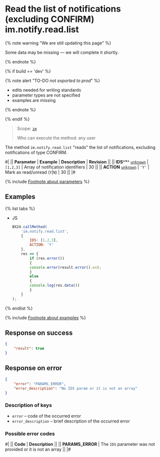 # Read the list of notifications (excluding CONFIRM) im.notify.read.list

{% note warning "We are still updating this page" %}

Some data may be missing — we will complete it shortly.

{% endnote %}

{% if build == 'dev' %}

{% note alert "TO-DO _not exported to prod_" %}

- edits needed for writing standards
- parameter types are not specified
- examples are missing

{% endnote %}

{% endif %}

> Scope: [`im`](../../scopes/permissions.md)
>
> Who can execute the method: any user

The method `im.notify.read.list` "reads" the list of notifications, excluding notifications of type CONFIRM.

#|
|| **Parameter** | **Example** | **Description** | **Revision** ||
|| **IDS^*^**
[`unknown`](../../data-types.md) | `[1,2,3]` | Array of notification identifiers | 30 ||
|| **ACTION**
[`unknown`](../../data-types.md) | `'Y'` | Mark as read/unread (`Y`\|`N`) | 30 ||
|#

{% include [Footnote about parameters](../../../_includes/required.md) %}

## Examples

{% list tabs %}

- JS

    ```js
    BX24.callMethod(
        'im.notify.read.list',
        {
            IDS: [1,2,3],
            ACTION: 'Y'
        },
        res => {
            if (res.error())
            {
            console.error(result.error().ex);
            }
            else
            {
            console.log(res.data())
            }
        }
    );
    ```

{% endlist %}

{% include [Footnote about examples](../../../_includes/examples.md) %}

## Response on success

```json
{
    "result": true
}        
```

## Response on error

```json
{
    "error": "PARAMS_ERROR",
    "error_description": "No IDS param or it is not an array"
}
```

### Description of keys

- `error` – code of the occurred error
- `error_description` – brief description of the occurred error

### Possible error codes

#|
|| **Code** | **Description** ||
|| **PARAMS_ERROR** | The `IDS` parameter was not provided or it is not an array ||
|#